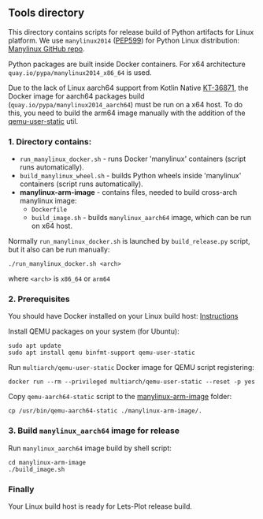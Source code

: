 ## Tools directory

This directory contains scripts for release build of Python artifacts for Linux platform.
We use `manylinux2014` ([PEP599](https://peps.python.org/pep-0599/)) for Python Linux distribution:
[Manylinux GitHub repo](https://github.com/pypa/manylinux).

Python packages are built inside Docker containers. For x64 architecture `quay.io/pypa/manylinux2014_x86_64`
is used.

Due to the lack of Linux aarch64 support from Kotlin Native [KT-36871](https://youtrack.jetbrains.com/issue/KT-36871),
the Docker image for aarch64 packages build (`quay.io/pypa/manylinux2014_aarch64`) must be run on a x64 host.
To do this, you need to build the arm64 image manually with the addition of the [qemu-user-static](https://github.com/multiarch/qemu-user-static)
util.


### 1. Directory contains:

* `run_manylinux_docker.sh` - runs Docker 'manylinux' containers (script runs automatically).
* `build_manylinux_wheel.sh` - builds Python wheels inside 'manylinux' containers (script runs automatically).
* **manylinux-arm-image** - contains files, needed to build cross-arch manylinux image:
    - `Dockerfile`
    - `build_image.sh` - builds `manylinux_aarch64` image, which can be run on x64 host.

Normally `run_manylinux_docker.sh` is  launched by `build_release.py` script, but
it also can be run manually:
```
./run_manylinux_docker.sh <arch>
```
where `<arch>` is `x86_64` or `arm64`


### 2. Prerequisites
You should have Docker installed on your Linux build host: [Instructions](https://docs.docker.com/engine/install/)

Install QEMU packages on your system (for Ubuntu):
```shell
sudo apt update
sudo apt install qemu binfmt-support qemu-user-static
```

Run `multiarch/qemu-user-static` Docker image for QEMU script registering:
```shell
docker run --rm --privileged multiarch/qemu-user-static --reset -p yes
```

Copy `qemu-aarch64-static` script to the [manylinux-arm-image](manylinux-arm-image) folder:

```shell
cp /usr/bin/qemu-aarch64-static ./manylinux-arm-image/.
```

### 3. Build `manylinux_aarch64` image  for release

Run `manylinux_aarch64` image build by shell script:

```shell
cd manylinux-arm-image
./build_image.sh
```

### Finally

Your Linux build host is ready for Lets-Plot release build.
